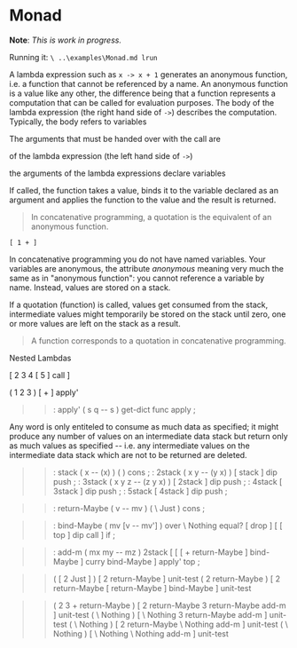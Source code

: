 # Monad

**Note**: _This is work in progress._

Running it: `\ ..\examples\Monad.md lrun`

A lambda expression such as `x -> x + 1` generates an anonymous function, i.e. a function that cannot be referenced by a name. An anonymous function is a value like any other, the difference being that a function represents a computation that can be called for evaluation purposes. The body of the lambda expression (the right hand side of `->`) describes the computation. Typically, the body refers to variables 


The arguments that must be handed over with the call are 

of the lambda expression (the left hand side of `->`) 

the arguments of the lambda expressions declare variables 

If called, the function takes a value, binds it to the variable declared as an argument  and applies the function to the value and the result is returned.

> In concatenative programming, a quotation is the equivalent of an anonymous function.

`[ 1 + ]`

In concatenative programming you do not have named variables. Your variables are anonymous, the attribute _anonymous_ meaning very much the same as in "anonymous function": you cannot reference a variable by name. Instead, values are stored on a stack.

If a quotation (function) is called, values get consumed from the stack, intermediate values might temporarily be stored on the stack until zero, one or more values are left on the stack as a result. 

> A function corresponds to a quotation in concatenative programming.


Nested Lambdas

[ 2 3 4 [ 5 ] call ]

( 1 2 3 ) [ + ] apply'

>> : apply' ( s q -- s ) get-dict func apply ;

Any word is only entiteled to consume as much data as specified; it might produce any number of values on an intermediate data stack but return only as much values as specified -- i.e. any intermediate values on the intermediate data stack which are not to be returned are deleted.

>> : stack ( x -- (x) ) ( ) cons ;
>> : 2stack ( x y -- (y x) ) [ stack ] dip push ;
>> : 3stack ( x y z -- (z y x) ) [ 2stack ] dip push ;
>> : 4stack [ 3stack ] dip push ;
>> : 5stack [ 4stack ] dip push ;

>> : return-Maybe ( v -- mv ) ( \ Just ) cons ;

>> : bind-Maybe ( mv [v -- mv'] )
>>   over \ Nothing equal?
>>     [ drop ]
>>     [ [ top ] dip call ]
>>   if ;

>> : add-m ( mx my -- mz ) 2stack [ [ [ + return-Maybe ] bind-Maybe ] curry bind-Maybe ] apply' top ;

>> ( [ 2 Just ] ) [ 2 return-Maybe ] unit-test
>> ( 2 return-Maybe ) [ 2 return-Maybe [ return-Maybe ] bind-Maybe ] unit-test

>> ( 2 3 + return-Maybe ) [ 2 return-Maybe 3 return-Maybe add-m ] unit-test
>> ( \ Nothing ) [ \ Nothing 3 return-Maybe add-m ] unit-test
>> ( \ Nothing ) [ 2 return-Maybe \ Nothing add-m ] unit-test
>> ( \ Nothing ) [ \ Nothing \ Nothing add-m ] unit-test
